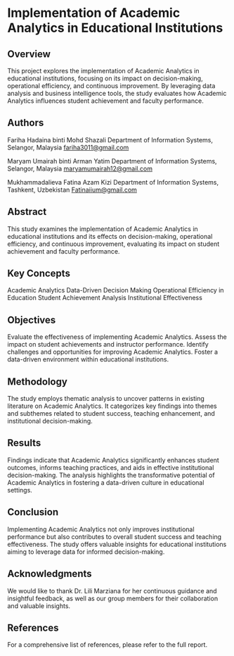 # Implementation of Academic Analytics in Educational Institutions
## Overview
This project explores the implementation of Academic Analytics in educational institutions, focusing on its impact on decision-making, operational efficiency, and continuous improvement. By leveraging data analysis and business intelligence tools, the study evaluates how Academic Analytics influences student achievement and faculty performance.

## Authors
Fariha Hadaina binti Mohd Shazali
Department of Information Systems, Selangor, Malaysia
fariha3011@gmail.com

Maryam Umairah binti Arman Yatim
Department of Information Systems, Selangor, Malaysia
maryamumairah12@gmail.com

Mukhammadalieva Fatina Azam Kizi
Department of Information Systems, Tashkent, Uzbekistan
Fatinaiium@gmail.com

## Abstract
This study examines the implementation of Academic Analytics in educational institutions and its effects on decision-making, operational efficiency, and continuous improvement, evaluating its impact on student achievement and faculty performance.

## Key Concepts
Academic Analytics
Data-Driven Decision Making
Operational Efficiency in Education
Student Achievement Analysis
Institutional Effectiveness
## Objectives
Evaluate the effectiveness of implementing Academic Analytics.
Assess the impact on student achievements and instructor performance.
Identify challenges and opportunities for improving Academic Analytics.
Foster a data-driven environment within educational institutions.
## Methodology
The study employs thematic analysis to uncover patterns in existing literature on Academic Analytics. It categorizes key findings into themes and subthemes related to student success, teaching enhancement, and institutional decision-making.

## Results
Findings indicate that Academic Analytics significantly enhances student outcomes, informs teaching practices, and aids in effective institutional decision-making. The analysis highlights the transformative potential of Academic Analytics in fostering a data-driven culture in educational settings.

## Conclusion
Implementing Academic Analytics not only improves institutional performance but also contributes to overall student success and teaching effectiveness. The study offers valuable insights for educational institutions aiming to leverage data for informed decision-making.

## Acknowledgments
We would like to thank Dr. Lili Marziana for her continuous guidance and insightful feedback, as well as our group members for their collaboration and valuable insights.

## References
For a comprehensive list of references, please refer to the full report.
